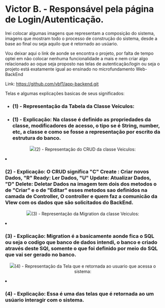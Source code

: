 # Victor B. - Responsável pela página de Login/Autenticação.

Irei colocar algumas imagens que representam a composição  do sistema, imagens que mostram todo o processo de construção do sistema, desde a base ao final ou  seja aquilo que é retornado ao usúario.

Vou deixar aqui o link de  aonde se encontra o projeto, por falta de tempo optei em não colocar nenhuma funcionalidade a mais e nem criar algo relacionado ao oque seja proposto nas telas de autenticação/login ou seja o projeto está  exatamente igual ao ensinado no microfundamento Web-BackEnd

Link: https://github.com/vbf1/app-backend.git

Telas e algumas explicações basicas de seus significados: 

- ### (1) - Representação da  Tabela da Classe Veiculos:

- ### (1) - Explicação: Na classe é definido as propriedades da classe, modificadores de acesso, o tipo se é String, number, etc, a classe e como se fosse a representação por escrito da estrutura do banco. 

<p align="center">
<img src="/docs/img/Victor/table-veiculos.png

- ### (2) - Representação do CRUD da classe Veiculos:

- ### (2) - Explicação: O CRUD significa "C" Create : Criar novos Dados, "R" Ready: Ler Dados, "U" Update: Atualizar Dados, "D" Delete: Deletar Dados na imagem tem dois dos metodos o de "Criar" e o  de "Editar" esses metodos sao definidos na camada de Controller, O controller e quem faz a comunicão da VIew com os dados que são solicitados do  BackEnd.

<p align="center">
<img src="/docs/img/Victor/crud.png

- ### (3) - Representação da Migration da classe Veiculos:

- ### (3) - Explicação: Migration é a basicamente aonde fica o SQL ou seja o codigo que banco de dados intendi, o  banco e criado através  deste SQl, somente o que foi definido por meio do SQL que vai ser  gerado no banco.

<p align="center">
<img src="/docs/img/Victor/migration-veiculos.png.png

- ### (4) - Representação da Tela que  e retornada ao usuario que acessa o sistema:

- ### (4) - Explicação: Essa é uma das telas que é retornada ao um usúario interagir com o sistema.

<p align="center">
<img src="/docs/img/Victor/view.png

